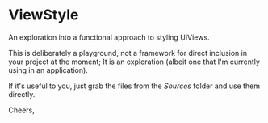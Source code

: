 # ViewStyle
An exploration into a functional approach to styling UIViews.

This is deliberately a playground, not a framework for direct inclusion in your project at the moment; It is an exploration (albeit one that I'm currently using in an application). 

If it's useful to you, just grab the files from the _Sources_ folder and use them directly.

Cheers,
